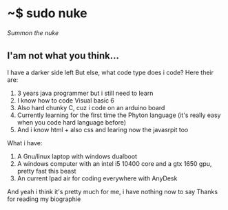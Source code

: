 <h1>~$ sudo nuke</h1>
<h6>Summon the nuke</h6>
<h2>I'am not what you think...</h2>
I have a darker side left
But else, what code type does i code?
Here their are: 
<ol>
  <li>3 years java programmer but i still need to learn</li>
  <li>I know how to code Visual basic 6</li>
  <li>Also hard chunky C, cuz i code on an arduino board</li>
  <li>Currently learning for the first time the Phyton language (it's really easy when you code hard language before)</li>
  <li>And i know html + also css and learing now the javasrpit too</li>
</ol>
What i have:
 <ol>
  <li>A Gnu/linux laptop with windows dualboot</li>
  <li>A windows computer with an intel i5 10400 core and a gtx 1650 gpu, pretty fast this beast</li>
  <li>An current Ipad air for coding everywhere with AnyDesk</li>
 </ol>
 And yeah i think it's pretty much for me, i have nothing now to say
 Thanks for reading my biographie
